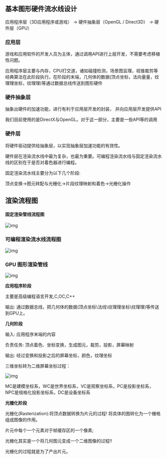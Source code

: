 ## 基本图形硬件流⽔线设计

应⽤程序层（3D应用程序或游戏）  ->  硬件抽象层（OpenGL / Direct3D） ->  硬件层（GPU）

### 应⽤层

游戏和应⽤软件的开发人员为主体，通过调⽤API进⾏上层开发，不需要考虑移植性问题。 

应⽤程序层主要与内存，CPU打交道，诸如碰撞检测，场景图监理，视锥裁剪等经典算法在此阶段执⾏。在阶段的末端，⼏何体的数据(顶点坐标，法向量量，纹理理坐标，纹理理)等通过数据总线传送到图形硬件

### 硬件抽象层

抽象出硬件的加速功能，进⾏有利于应⽤层开发的封装， 并向应⽤层开发提供API

我们⽬前使⽤的是DirectX与OpenGL。对于这⼀部分，主要是⼀些API等的调⽤

### 硬件层

将硬件驱动提供给抽象层，以实现抽象层加速功能的有效性。

硬件层在渲染流水线中最为复杂，也最为重要。可编程渲染流水线与固定渲染流水线的区别在于是否对着⾊器进行编程。

固定渲染流⽔线主要分为以下⼏个阶段:

顶点变换->图元转配与光栅化->⽚段纹理映射和着⾊->光栅化操作

## 渲染流程图

#### 固定渲染管线流程图

![img](http://xingyajie.oss-cn-hangzhou.aliyuncs.com/uPic/1200.png)

### 可编程渲染流⽔线流程图

![img](http://xingyajie.oss-cn-hangzhou.aliyuncs.com/uPic/2.png)

### GPU 图形渲染管线

![img](http://xingyajie.oss-cn-hangzhou.aliyuncs.com/uPic/1100.png)

**应⽤程序阶段**

主要是高级编程语言开发,C,OC,C++

输出: 通过数据总线，把几何体的数据(顶点坐标\法线\纹理理坐标\纹理理)等传送到GPU上。

**几何阶段**

输入: 应用程序末端的内容

负责任务: 顶点着色、坐标变换，生成图元，裁剪，投影，屏幕映射

输出: 经过变换和投影之后的屏幕坐标，颜色，纹理坐标

三维坐标转为二维屏幕坐标过程：

![img](http://xingyajie.oss-cn-hangzhou.aliyuncs.com/uPic/1200-20220812103715590.png)

MC是建模坐标系，WC是世界坐标系，VC是观察坐标系，PC是投影坐标系，NPC是规格化投影坐标系，DC是设备坐标系

**光栅化阶段**

光栅化(Rasterization):将顶点数据转换为⽚元的过程! 将具体的图转化为一个栅格组成图像的作用。

片元中每个一个元素对于帧缓存区的一个像素;

光栅化其实是一个将几何图元变成一个二维图像的过程!!

光栅化的过程就是为了产出片元。